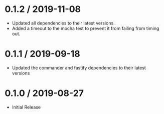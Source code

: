 0.1.2 / 2019-11-08
==================
- Updated all dependencies to their latest versions.
- Added a timeout to the mocha test to prevent it from failing from timing out.

0.1.1 / 2019-09-18
==================
- Updated the commander and fastify dependencies to their latest versions

0.1.0 / 2019-08-27
==================
- Initial Release